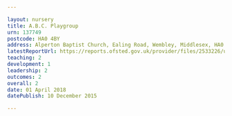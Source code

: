 ```yaml
---

layout: nursery
title: A.B.C. Playgroup
urn: 137749
postcode: HA0 4BY
address: Alperton Baptist Church, Ealing Road, Wembley, Middlesex, HA0 4BY
latestReportUrl: https://reports.ofsted.gov.uk/provider/files/2533226/urn/137749.pdf
teaching: 2
development: 1
leadership: 2
outcomes: 2
overall: 2
date: 01 April 2018 
datePublish: 10 December 2015

---
```

